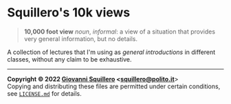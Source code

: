 # Squillero's 10k views

> **10,000 foot view** *noun*, *informal*: a view of a situation that provides very general information, but no details.

A collection of lectures that I'm using as *general introductions* in different classes, without any claim to be exhaustive.

----------------------------------------

**Copyright © 2022 [Giovanni Squillero](https://squillero.github.io/) <[squillero@polito.it](mailto:squillero@polito.it)**>  
Copying and distributing these files are permitted under certain conditions, see [`LICENSE.md`](./LICENSE.md) for details.